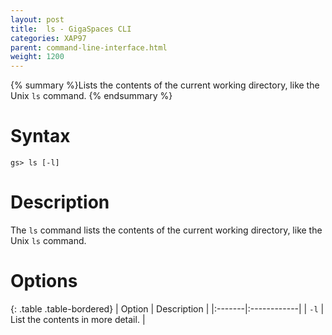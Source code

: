 ```yaml
---
layout: post
title:  ls - GigaSpaces CLI
categories: XAP97
parent: command-line-interface.html
weight: 1200
---
```


{% summary %}Lists the contents of the current working directory, like the Unix `ls` command. {% endsummary %}

# Syntax

    gs> ls [-l]

# Description

The `ls` command lists the contents of the current working directory, like the Unix `ls` command.

# Options

{: .table .table-bordered}
| Option | Description |
|:-------|:------------|
| `-l` | List the contents in more detail. |
